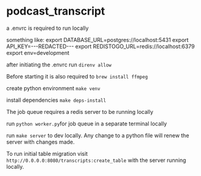 # podcast_transcript

a .envrc is required to run locally

something like:
    export DATABASE_URL=postgres://localhost:5431
    export API_KEY=---REDACTED---
    export REDISTOGO_URL=redis://localhost:6379
    export env=development

after initiating the .envrc run `direnv allow`

Before starting it is also required to `brew install ffmpeg`

create python environment `make venv`

install dependencies `make deps-install`

The job queue requires a redis server to be running locally

run `python worker.py`for job queue in a separate terminal locally

run `make server` to dev locally. Any change to a python file will renew the server with changes made.

To run initial table migration visit `http://0.0.0.0:8080/transcripts:create_table` with the server running locally.
